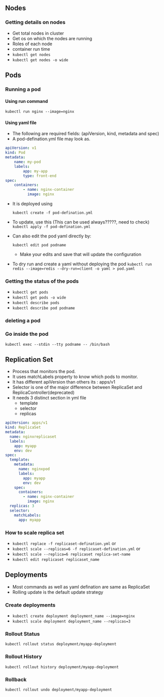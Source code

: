 ## Nodes

### Getting details on nodes
- Get total nodes in cluster
- Get os on which the nodes are running
- Roles of each node
- container run time
- ```kubectl get nodes```
- ```kubectl get nodes -o wide```

## Pods

### Running a pod

#### Using run command
```kubectl run nginx --image=nginx```

#### Using yaml file
- The following are required fields: (apiVersion, kind, metadata and spec)
- A pod-defination.yml file may look as.
```yaml
apiVersion: v1
kind: Pod
metadata:
    name: my-pod
    labels:
        app: my-app
        type: front-end
spec:
    containers:
        - name: nginx-container
          image: nginx
```
- It is deployed using

    ```kubectl create -f pod-defination.yml```
- To update, use this (This can be used always?????, need to check)
    ```kubectl apply -f pod-defination.yml```
- Can also edit the pod yaml directly by:

    ```kubectl edit pod podname```
    - Make your edits and save that will update the configuration
- To dry run and create a yaml without deploying the pod
    ```kubectl run redis --image=redis --dry-run=client -o yaml > pod.yaml```

### Getting the status of the pods

- ```kubectl get pods```
- ```kubectl get pods -o wide```
- ```kubectl describe pods```
- ```kubectl describe pod podname```

### deleting a pod

### Go inside the pod
```kubectl exec --stdin --tty podname -- /bin/bash```

## Replication Set
- Process that monitors the pod.
- It uses matchLabels property to know which pods to monitor.
- It has different apiVersion than others its : apps/v1
- Selector is one of the major difference between ReplicaSet and ReplicaController(deprecated)
- It needs 3 distinct section in yml file
    - template
    - selector
    - replicas

```yaml
apiVersion: apps/v1
kind: ReplicaSet
metadata:
  name: nginxreplicaset
  labels:
    app: myapp
    env: dev
spec:
  template:
    metadata:
      name: nginxpod
      labels:
        app: myapp
        env: dev
    spec:
      containers:
        - name: nginx-container
          image: nginx
  replicas: 3
  selector:
    matchLabels:
      app: myapp
```

### How to scale replica set
- ```kubectl replace -f replicaset-defination.yml``` or
- ```kubectl scale --replicas=6 -f replicaset-defination.yml``` or
- ```kubectl scale --replica=6 replicaset replica-set-name```
- ```kubectl edit replicaset replicaset_name```


## Deployments

- Most commands as well as yaml defination are same as ReplicaSet
- Rolling update is the default update strategy

### Create deployments
- ```kubectl create deployment deployment_name --image=nginx```
- ```kubectl scale deployment deployment_name --replicas=3```

### Rollout Status

```kubectl rollout status deployment/myapp-deployment```

### Rollout History
```kubectl rollout history deployment/myapp-deployment```

### Rollback
```kubectl rollout undo deployment/myapp-deployment```